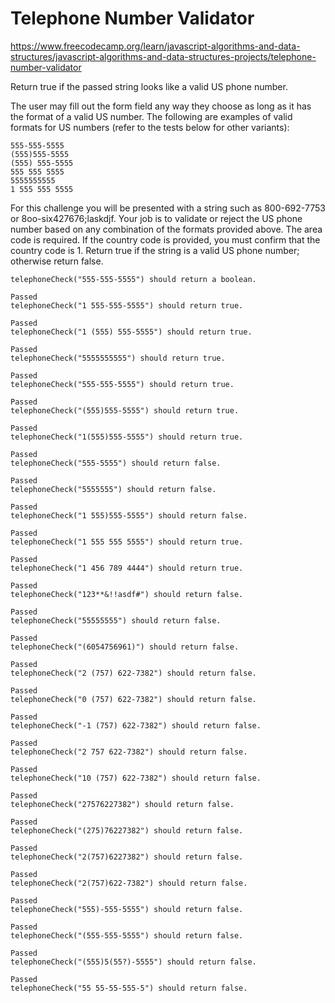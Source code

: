 # Telephone Number Validator

<https://www.freecodecamp.org/learn/javascript-algorithms-and-data-structures/javascript-algorithms-and-data-structures-projects/telephone-number-validator>

Return true if the passed string looks like a valid US phone number.

The user may fill out the form field any way they choose as long as it has the format of a valid US number. The following are examples of valid formats for US numbers (refer to the tests below for other variants):

    555-555-5555
    (555)555-5555
    (555) 555-5555
    555 555 5555
    5555555555
    1 555 555 5555

For this challenge you will be presented with a string such as 800-692-7753 or 8oo-six427676;laskdjf. Your job is to validate or reject the US phone number based on any combination of the formats provided above. The area code is required. If the country code is provided, you must confirm that the country code is 1. Return true if the string is a valid US phone number; otherwise return false.

    telephoneCheck("555-555-5555") should return a boolean.
    
    Passed
    telephoneCheck("1 555-555-5555") should return true.
    
    Passed
    telephoneCheck("1 (555) 555-5555") should return true.
    
    Passed
    telephoneCheck("5555555555") should return true.
    
    Passed
    telephoneCheck("555-555-5555") should return true.
    
    Passed
    telephoneCheck("(555)555-5555") should return true.
    
    Passed
    telephoneCheck("1(555)555-5555") should return true.
    
    Passed
    telephoneCheck("555-5555") should return false.
    
    Passed
    telephoneCheck("5555555") should return false.
    
    Passed
    telephoneCheck("1 555)555-5555") should return false.
    
    Passed
    telephoneCheck("1 555 555 5555") should return true.
    
    Passed
    telephoneCheck("1 456 789 4444") should return true.
    
    Passed
    telephoneCheck("123**&!!asdf#") should return false.
    
    Passed
    telephoneCheck("55555555") should return false.
    
    Passed
    telephoneCheck("(6054756961)") should return false.
    
    Passed
    telephoneCheck("2 (757) 622-7382") should return false.
    
    Passed
    telephoneCheck("0 (757) 622-7382") should return false.
    
    Passed
    telephoneCheck("-1 (757) 622-7382") should return false.
    
    Passed
    telephoneCheck("2 757 622-7382") should return false.
    
    Passed
    telephoneCheck("10 (757) 622-7382") should return false.
    
    Passed
    telephoneCheck("27576227382") should return false.
    
    Passed
    telephoneCheck("(275)76227382") should return false.
    
    Passed
    telephoneCheck("2(757)6227382") should return false.
    
    Passed
    telephoneCheck("2(757)622-7382") should return false.
    
    Passed
    telephoneCheck("555)-555-5555") should return false.
    
    Passed
    telephoneCheck("(555-555-5555") should return false.
    
    Passed
    telephoneCheck("(555)5(55?)-5555") should return false.
    
    Passed
    telephoneCheck("55 55-55-555-5") should return false.
